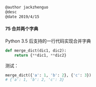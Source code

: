 ```markdown
@author jackzhenguo
@desc 
@date 2019/4/15
```

#### 75 合并两个字典

Python 3.5 后支持的一行代码实现合并字典

```python
def merge_dict(dic1, dic2):
    return {**dic1, **dic2} 
```

测试：

```python
merge_dict({'a': 1, 'b': 2}, {'c': 3}) 
# {'a': 1, 'b': 2, 'c': 3}
```

